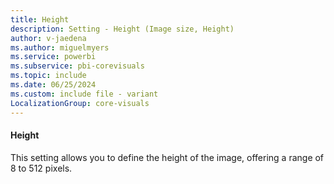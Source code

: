 ```yaml
---
title: Height
description: Setting - Height (Image size, Height)
author: v-jaedena
ms.author: miguelmyers
ms.service: powerbi
ms.subservice: pbi-corevisuals
ms.topic: include
ms.date: 06/25/2024
ms.custom: include file - variant
LocalizationGroup: core-visuals
---
```

#### Height

This setting allows you to define the height of the image, offering a range of 8 to 512 pixels.
